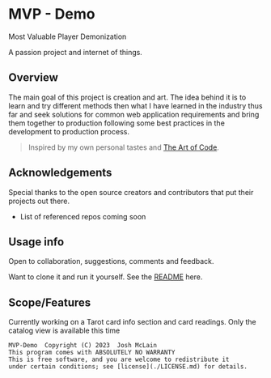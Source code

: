 # MVP - Demo

Most Valuable Player Demonization

A passion project and internet of things.

## Overview

The main goal of this project is creation and art. The idea behind it is to learn and try different methods then what I have learned in the industry thus far and seek solutions for common web application requirements and bring them together to production following some best practices in the development to production process.

> Inspired by my own personal tastes and [The Art of Code](https://www.youtube.com/watch?v=6avJHaC3C2U).

## Acknowledgements

Special thanks to the open source creators and contributors that put their projects out there.

- List of referenced repos coming soon

## Usage info

Open to collaboration, suggestions, comments and feedback.

Want to clone it and run it yourself. See the [README](./CONTRIBUTORS.md) here.

## Scope/Features

Currently working on a Tarot card info section and card readings. Only the catalog view is available this time

    MVP-Demo  Copyright (C) 2023  Josh McLain  
    This program comes with ABSOLUTELY NO WARRANTY  
    This is free software, and you are welcome to redistribute it  
    under certain conditions; see [license](./LICENSE.md) for details.
